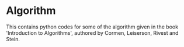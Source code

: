 # Algorithm
This contains python codes for some of the algorithm given in
the book 'Introduction to Algorithms', authored by Cormen,
Leiserson, Rivest and Stein.
